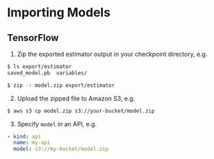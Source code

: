 # Importing Models

## TensorFlow

1. Zip the exported estimator output in your checkpoint directory, e.g.

```bash
$ ls export/estimator
saved_model.pb  variables/

$ zip -r model.zip export/estimator
```

2. Upload the zipped file to Amazon S3, e.g.

```bash
$ aws s3 cp model.zip s3://your-bucket/model.zip
```

3. Specify `model` in an API, e.g.

```yaml
- kind: api
  name: my-api
  model: s3://my-bucket/model.zip
```
